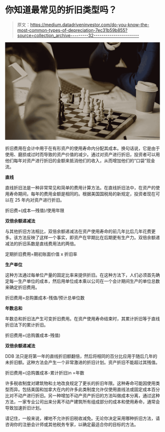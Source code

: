 # 你知道最常见的折旧类型吗？

> 原文：<https://medium.datadriveninvestor.com/do-you-know-the-most-common-types-of-depreciation-7ec31b59b855?source=collection_archive---------32----------------------->

![](img/8ef1301fe5df90acaf1bc9025487e1f2.png)

折旧费用在会计中用于在有形资产的使用寿命内分配其成本。换句话说，它是由于使用、磨损或过时而导致的资产价值的减少。通过对资产进行折旧，投资者可以用他们每年对资产进行折旧的金额来抵消他们的收入，从而增加他们的“口袋”现金流。

**直线**

直线折旧法是一种非常常见和简单的费用计算方法。在直线折旧法中，在资产的使用寿命期间，每年的费用金额是相同的。根据美国国税局的新规定，投资者现在可以在 25 年内对资产进行折旧。

折旧费=(成本—残值)/使用年限

**双倍余额递减法**

与其他折旧方法相比，双倍余额递减法在资产使用寿命的前几年比后几年花费更多。该方法反映了这样一个事实，即资产在早期比在后期更有生产力。双倍余额递减法的折旧系数是直线费用法的两倍。

定期折旧费用=期初账面价值 x 折旧率

**生产单位**

这种方法通过每单位产量的固定比率来提供折旧。在这种方法下，人们必须首先确定每一生产单位的成本，然后用单位成本乘以公司在一个会计期间生产的单位总数来确定折旧费用。

折旧费用=总购置成本-残值/预计总单位数

**年数总和**

年数总和折旧法产生可变折旧费用。在资产使用寿命结束时，其累计折旧等于直线折旧法下的累计折旧。

折旧费用=(总购置成本-残值)

**双倍余额递减法**

DDB 法只是将第一年的直线折旧额翻倍，然后将相同的百分比应用于随后几年的未折旧额。这种方法会产生一个非常激进的折旧计划。资产折旧不能超过其残值。

折旧费用=(总购置成本-累计折旧)n =年数

许多税收制度对建筑物和土地改良规定了更长的折旧年限。这种寿命可能因使用类型而异。包括美国和加拿大在内的许多此类制度允许仅使用直线法或固定成本百分比对不动产进行折旧。另一种增加不动产资产折旧的方法叫做成本分离，通过这种方法，一家专业公司出来分离不动产建筑所有组成部分的成本和使用寿命，通常会导致加速折旧计划。

请记住，一般来说，裸地不允许折旧税收减免。无论你决定采用哪种折旧方法，请咨询你的注册会计师或其他税务专家，以确定最适合你的目标的方法。